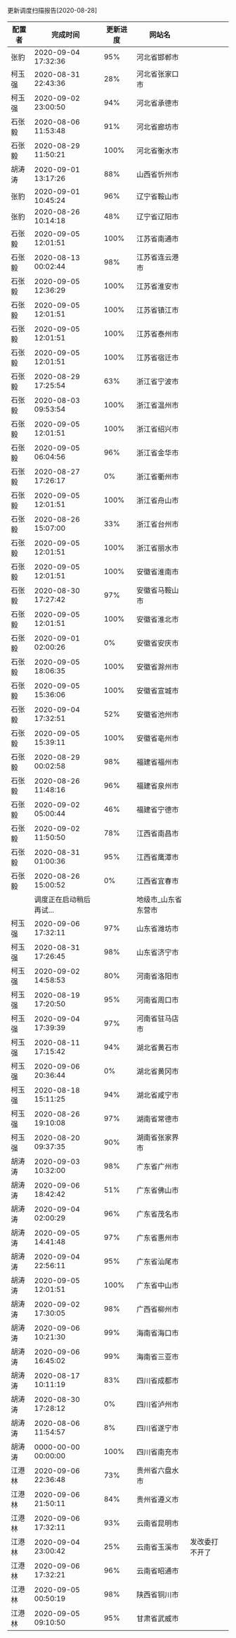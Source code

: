 更新调度扫描报告[2020-08-28]

|	配置者	|	完成时间	|	更新进度	|	网站名	|		|
|----|----|----|----|----|
|       张豹    |       2020-09-04 17:32:36     |        95%    |       河北省邯郸市    |           |
|       柯玉强  |       2020-08-31 22:43:36     |        28%    |       河北省张家口市  |         |
|       柯玉强  |       2020-09-02 23:00:50     |        94%    |       河北省承德市    |           |
|       石张毅  |       2020-08-06 11:53:48     |        91%    |       河北省廊坊市    |           |
|       石张毅  |       2020-08-29 11:50:21     |       100%    |       河北省衡水市    |           |
|       胡涛涛  |       2020-09-01 13:17:26     |        88%    |       山西省忻州市    |           |
|       张豹    |       2020-09-01 10:45:24     |        96%    |       辽宁省鞍山市    |           |
|       张豹    |       2020-08-26 10:14:18     |        48%    |       辽宁省辽阳市    |           |
|       石张毅  |       2020-09-05 12:01:51     |       100%    |       江苏省南通市    |           |
|       石张毅  |       2020-08-13 00:02:44     |        98%    |       江苏省连云港市  |         |
|       石张毅  |       2020-09-05 12:36:29     |       100%    |       江苏省淮安市    |           |
|       石张毅  |       2020-09-05 12:01:51     |       100%    |       江苏省镇江市    |           |
|       石张毅  |       2020-09-05 12:01:51     |       100%    |       江苏省泰州市    |           |
|       石张毅  |       2020-09-05 12:01:51     |       100%    |       江苏省宿迁市    |           |
|       石张毅  |       2020-08-29 17:25:54     |        63%    |       浙江省宁波市    |           |
|       石张毅  |       2020-08-03 09:53:54     |       100%    |       浙江省温州市    |           |
|       石张毅  |       2020-09-05 12:01:51     |       100%    |       浙江省绍兴市    |           |
|       石张毅  |       2020-09-05 06:04:56     |        96%    |       浙江省金华市    |           |
|       石张毅  |       2020-08-27 17:26:17     |         0%    |       浙江省衢州市    |           |
|       石张毅  |       2020-09-05 12:01:51     |       100%    |       浙江省舟山市    |           |
|       石张毅  |       2020-08-26 15:07:00     |        33%    |       浙江省台州市    |           |
|       石张毅  |       2020-09-05 12:01:51     |       100%    |       浙江省丽水市    |           |
|       石张毅  |       2020-09-05 12:01:51     |       100%    |       安徽省淮南市    |           |
|       石张毅  |       2020-08-30 17:27:42     |        97%    |       安徽省马鞍山市  |         |
|       石张毅  |       2020-09-05 12:01:51     |       100%    |       安徽省淮北市    |           |
|       石张毅  |       2020-09-01 02:00:26     |         0%    |       安徽省安庆市    |           |
|       石张毅  |       2020-09-05 18:06:35     |       100%    |       安徽省滁州市    |           |
|       石张毅  |       2020-09-05 15:36:06     |       100%    |       安徽省宣城市    |           |
|       石张毅  |       2020-09-04 17:32:51     |        52%    |       安徽省池州市    |           |
|       石张毅  |       2020-09-05 15:39:11     |       100%    |       安徽省亳州市    |           |
|       石张毅  |       2020-08-29 00:02:58     |        98%    |       福建省福州市    |           |
|       石张毅  |       2020-08-26 11:48:16     |        96%    |       福建省泉州市    |           |
|       石张毅  |       2020-09-02 05:00:44     |        46%    |       福建省宁德市    |           |
|       石张毅  |       2020-09-02 11:50:50     |        78%    |       江西省南昌市    |           |
|       石张毅  |       2020-08-31 01:00:36     |        95%    |       江西省鹰潭市    |           |
|       石张毅  |       2020-08-26 15:00:52     |         0%    |       江西省宜春市    |           |
|  | 调度正在启动稍后再试... |  | 地级市_山东省东营市 |  |
|       柯玉强  |       2020-09-06 17:32:11     |        97%    |       山东省潍坊市    |           |
|       柯玉强  |       2020-08-31 17:26:45     |        98%    |       山东省济宁市    |           |
|       柯玉强  |       2020-09-02 14:58:53     |        80%    |       河南省洛阳市    |           |
|       柯玉强  |       2020-08-19 17:20:50     |        95%    |       河南省周口市    |           |
|       柯玉强  |       2020-09-04 17:39:39     |        97%    |       河南省驻马店市  |         |
|       柯玉强  |       2020-08-11 17:15:42     |        94%    |       湖北省黄石市    |           |
|       柯玉强  |       2020-09-06 20:36:44     |         0%    |       湖北省黄冈市    |           |
|       柯玉强  |       2020-08-18 15:11:25     |        94%    |       湖北省咸宁市    |           |
|       柯玉强  |       2020-08-26 19:10:08     |        97%    |       湖南省常德市    |           |
|       柯玉强  |       2020-08-20 09:37:35     |        90%    |       湖南省张家界市  |         |
|       胡涛涛  |       2020-09-03 10:32:00     |        98%    |       广东省广州市    |           |
|       胡涛涛  |       2020-09-06 18:42:42     |        51%    |       广东省佛山市    |           |
|       胡涛涛  |       2020-09-04 02:00:29     |        96%    |       广东省茂名市    |           |
|       胡涛涛  |       2020-09-05 14:41:48     |        97%    |       广东省惠州市    |           |
|       胡涛涛  |       2020-09-04 22:56:11     |        95%    |       广东省汕尾市    |           |
|       胡涛涛  |       2020-09-05 12:01:51     |       100%    |       广东省中山市    |           |
|       胡涛涛  |       2020-09-02 17:30:05     |        98%    |       广西省柳州市    |           |
|       胡涛涛  |       2020-09-06 10:21:30     |        99%    |       海南省海口市    |           |
|       胡涛涛  |       2020-09-06 16:45:02     |        99%    |       海南省三亚市    |           |
|       胡涛涛  |       2020-08-17 10:11:19     |        83%    |       四川省成都市    |           |
|       胡涛涛  |       2020-08-30 17:28:12     |         0%    |       四川省泸州市    |           |
|       胡涛涛  |       2020-08-06 11:54:57     |         8%    |       四川省遂宁市    |           |
|       胡涛涛  |       0000-00-00 00:00:00     |       100%    |       四川省南充市    |           |
|       江港林  |       2020-09-06 22:36:48     |        73%    |       贵州省六盘水市  |         |
|       江港林  |       2020-09-06 21:50:11     |        84%    |       贵州省遵义市    |           |
|       江港林  |       2020-09-06 17:32:11     |        93%    |       云南省昆明市    |           |
|       江港林  |       2020-09-04 23:00:42     |        25%    |       云南省玉溪市    |    发改委打不开了    |
|       江港林  |       2020-09-06 17:32:21     |        96%    |       云南省昭通市    |           |
|       江港林  |       2020-09-05 00:50:19     |        98%    |       陕西省铜川市    |           |
|       江港林  |       2020-09-05 09:10:50     |        95%    |       甘肃省武威市    |           |
